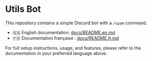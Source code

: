 
# Utils Bot

This repository contains a simple Discord bot with a `/spam` command.

- 🇬🇧 English documentation: [docs/README.en.md](docs/README.en.md)
- 🇫🇷 Documentation française : [docs/README.fr.md](docs/README.fr.md)

For full setup instructions, usage, and features, please refer to the documentation in your preferred language above.

